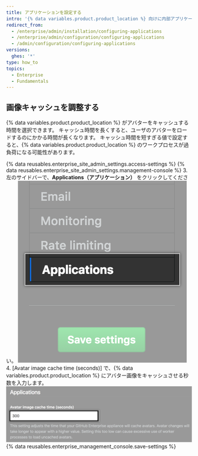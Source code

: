 ```yaml
---
title: アプリケーションを設定する
intro: '{% data variables.product.product_location %} 向けに内部アプリケーションを設定できます。'
redirect_from:
  - /enterprise/admin/installation/configuring-applications
  - /enterprise/admin/configuration/configuring-applications
  - /admin/configuration/configuring-applications
versions:
  ghes: '*'
type: how_to
topics:
  - Enterprise
  - Fundamentals
---
```


## 画像キャッシュを調整する

{% data variables.product.product_location %} がアバターをキャッシュする時間を選択できます。 キャッシュ時間を長くすると、ユーザのアバターをロードするのにかかる時間が長くなります。 キャッシュ時間を短すぎる値で設定すると、{% data variables.product.product_location %} のワークプロセスが過負荷になる可能性があります。

{% data reusables.enterprise_site_admin_settings.access-settings %}
{% data reusables.enterprise_site_admin_settings.management-console %}
3. 左のサイドバーで、**Applications（アプリケーション）** をクリックしてください。 ![[Settings] サイドバーでの [Applications] タブ](/assets/images/enterprise/management-console/sidebar-applications.png)
4. [Avatar image cache time (seconds)] で、{% data variables.product.product_location %} にアバター画像をキャッシュさせる秒数を入力します。 ![アバター画像キャッシュのフォームフィールド](/assets/images/enterprise/management-console/add-image-caching-value-field.png)
{% data reusables.enterprise_management_console.save-settings %}
